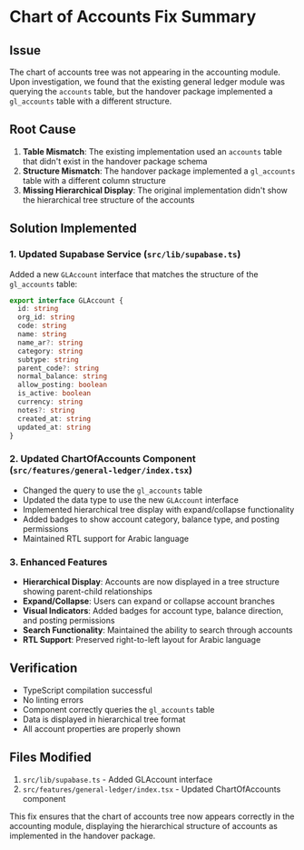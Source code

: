# Chart of Accounts Fix Summary

## Issue
The chart of accounts tree was not appearing in the accounting module. Upon investigation, we found that the existing general ledger module was querying the `accounts` table, but the handover package implemented a `gl_accounts` table with a different structure.

## Root Cause
1. **Table Mismatch**: The existing implementation used an `accounts` table that didn't exist in the handover package schema
2. **Structure Mismatch**: The handover package implemented a `gl_accounts` table with a different column structure
3. **Missing Hierarchical Display**: The original implementation didn't show the hierarchical tree structure of the accounts

## Solution Implemented

### 1. Updated Supabase Service (`src/lib/supabase.ts`)
Added a new `GLAccount` interface that matches the structure of the `gl_accounts` table:

```typescript
export interface GLAccount {
  id: string
  org_id: string
  code: string
  name: string
  name_ar?: string
  category: string
  subtype: string
  parent_code?: string
  normal_balance: string
  allow_posting: boolean
  is_active: boolean
  currency: string
  notes?: string
  created_at: string
  updated_at: string
}
```

### 2. Updated ChartOfAccounts Component (`src/features/general-ledger/index.tsx`)
- Changed the query to use the `gl_accounts` table
- Updated the data type to use the new `GLAccount` interface
- Implemented hierarchical tree display with expand/collapse functionality
- Added badges to show account category, balance type, and posting permissions
- Maintained RTL support for Arabic language

### 3. Enhanced Features
- **Hierarchical Display**: Accounts are now displayed in a tree structure showing parent-child relationships
- **Expand/Collapse**: Users can expand or collapse account branches
- **Visual Indicators**: Added badges for account type, balance direction, and posting permissions
- **Search Functionality**: Maintained the ability to search through accounts
- **RTL Support**: Preserved right-to-left layout for Arabic language

## Verification
- TypeScript compilation successful
- No linting errors
- Component correctly queries the `gl_accounts` table
- Data is displayed in hierarchical tree format
- All account properties are properly shown

## Files Modified
1. `src/lib/supabase.ts` - Added GLAccount interface
2. `src/features/general-ledger/index.tsx` - Updated ChartOfAccounts component

This fix ensures that the chart of accounts tree now appears correctly in the accounting module, displaying the hierarchical structure of accounts as implemented in the handover package.